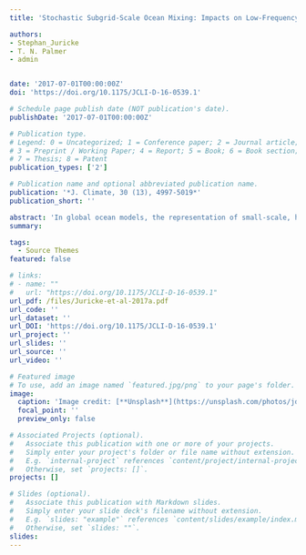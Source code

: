 ```yaml
---
title: 'Stochastic Subgrid-Scale Ocean Mixing: Impacts on Low-Frequency Variability'

authors:
- Stephan_Juricke
- T. N. Palmer
- admin 


date: '2017-07-01T00:00:00Z'
doi: 'https://doi.org/10.1175/JCLI-D-16-0539.1'

# Schedule page publish date (NOT publication's date).
publishDate: '2017-07-01T00:00:00Z'

# Publication type.
# Legend: 0 = Uncategorized; 1 = Conference paper; 2 = Journal article;
# 3 = Preprint / Working Paper; 4 = Report; 5 = Book; 6 = Book section;
# 7 = Thesis; 8 = Patent
publication_types: ['2']

# Publication name and optional abbreviated publication name.
publication: '*J. Climate, 30 (13), 4997-5019*'
publication_short: ''

abstract: 'In global ocean models, the representation of small-scale, high-frequency processes considerably influences the large-scale oceanic circulation and its low-frequency variability. This study investigates the impact of stochastic perturbation schemes based on three different subgrid-scale parameterizations in multidecadal ocean-only simulations with the ocean model NEMO at 1° resolution. The three parameterizations are an enhanced vertical diffusion scheme for unstable stratification, the Gent–McWilliams (GM) scheme, and a turbulent kinetic energy mixing scheme, all commonly used in state-of-the-art ocean models. The focus here is on changes in interannual variability caused by the comparatively high-frequency stochastic perturbations with subseasonal decorrelation time scales. These perturbations lead to significant improvements in the representation of low-frequency variability in the ocean, with the stochastic GM scheme showing the strongest impact. Interannual variability of the Southern Ocean eddy and Eulerian streamfunctions is increased by an order of magnitude and by 20%, respectively. Interannual sea surface height variability is increased by about 20%–25% as well, especially in the Southern Ocean and in the Kuroshio region, consistent with a strong underestimation of interannual variability in the model when compared to reanalysis and altimetry observations. These results suggest that enhancing subgrid-scale variability in ocean models can improve model variability and potentially its response to forcing on much longer time scales, while also providing an estimate of model uncertainty.'
summary: 

tags:
  - Source Themes
featured: false

# links:
# - name: ""
#   url: "https://doi.org/10.1175/JCLI-D-16-0539.1"
url_pdf: /files/Juricke-et-al-2017a.pdf
url_code: ''
url_dataset: ''
url_DOI: 'https://doi.org/10.1175/JCLI-D-16-0539.1'
url_project: ''
url_slides: ''
url_source: ''
url_video: ''

# Featured image
# To use, add an image named `featured.jpg/png` to your page's folder.
image:
  caption: 'Image credit: [**Unsplash**](https://unsplash.com/photos/jdD8gXaTZsc)'
  focal_point: ''
  preview_only: false

# Associated Projects (optional).
#   Associate this publication with one or more of your projects.
#   Simply enter your project's folder or file name without extension.
#   E.g. `internal-project` references `content/project/internal-project/index.md`.
#   Otherwise, set `projects: []`.
projects: []

# Slides (optional).
#   Associate this publication with Markdown slides.
#   Simply enter your slide deck's filename without extension.
#   E.g. `slides: "example"` references `content/slides/example/index.md`.
#   Otherwise, set `slides: ""`.
slides:
---
```

